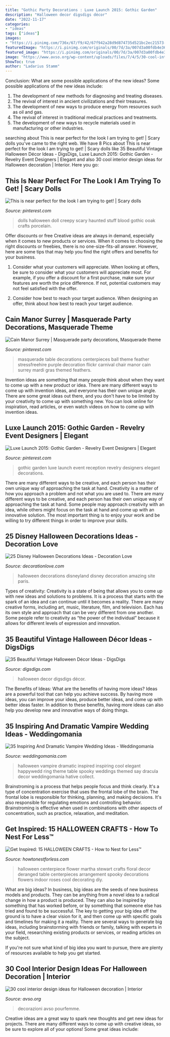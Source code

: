 ```yaml
---
title: "Gothic Party Decorations : Luxe Launch 2015: Gothic Garden"
description: "Halloween decor digsdigs décor"
date: "2022-11-17"
categories:
- "ideas"
tags: ["ideas"]
images:
- "https://i.pinimg.com/736x/67/f9/42/67f942a28d9d874735d521bc2ec21573--feather-table-centerpieces-tall-centerpiece.jpg"
featuredImage: "https://i.pinimg.com/originals/00/7d/3a/007d3a00fdb4e36c7ce421614e467875.jpg"
featured_image: "https://i.pinimg.com/originals/00/7d/3a/007d3a00fdb4e36c7ce421614e467875.jpg"
image: "https://www.avso.org/wp-content/uploads/files/7/4/5/30-cool-interior-design-ideas-for-halloween-decoration-28-745.jpg"
ShowToc: true
author: "Ladarius Stamm"
---
```



Conclusion: What are some possible applications of the new ideas?
Some possible applications of the new ideas include:
1. The development of new methods for diagnosing and treating diseases. 
2. The revival of interest in ancient civilizations and their treasures. 
3. The development of new ways to produce energy from resources such as oil and gas. 
4. The revival of interest in traditional medical practices and treatments. 
5. The development of new ways to recycle materials used in manufacturing or other industries.

	

		
searching about This is near perfect for the look I am trying to get! | Scary dolls you've came to the right web. We have 8 Pics about This is near perfect for the look I am trying to get! | Scary dolls like 35 Beautiful Vintage Halloween Décor Ideas - DigsDigs, Luxe Launch 2015: Gothic Garden - Revelry Event Designers | Elegant and also 30 cool interior design ideas for Halloween decoration | Interior. Here you go:
		
    
## This Is Near Perfect For The Look I Am Trying To Get! | Scary Dolls

<img loading=lazy src="https://i.pinimg.com/originals/00/7d/3a/007d3a00fdb4e36c7ce421614e467875.jpg" onerror="this.onerror=null;this.src='https://tse4.mm.bing.net/th?id=OIP.PgbOMEZixr3ndH6KFDzDpAHaK5&amp;pid=15.1';" alt="This is near perfect for the look I am trying to get! | Scary dolls">

_Source: pinterest.com_

>dolls halloween doll creepy scary haunted stuff blood gothic ooak crafts porcelain. 

	

Offer discounts or free
Creative ideas are always in demand, especially when it comes to new products or services. When it comes to choosing the right discounts or freebies, there is no one-size-fits-all answer. However, here are some tips that may help you find the right offers and benefits for your business.
1) Consider what your customers will appreciate. When looking at offers, be sure to consider what your customers will appreciate most. For example, if you offer a discount for a first purchase, make sure your features are worth the price difference. If not, potential customers may not feel satisfied with the offer.

2) Consider how best to reach your target audience. When designing an offer, think about how best to reach your target audience.

    
## Cain Manor Surrey | Masquerade Party Decorations, Masquerade Theme

<img loading=lazy src="https://i.pinimg.com/736x/67/f9/42/67f942a28d9d874735d521bc2ec21573--feather-table-centerpieces-tall-centerpiece.jpg" onerror="this.onerror=null;this.src='https://tse3.mm.bing.net/th?id=OIP.WLpTixuEYS98NJ5n25EvhQHaJ3&amp;pid=15.1';" alt="Cain Manor Surrey | Masquerade party decorations, Masquerade theme">

_Source: pinterest.com_

>masquerade table decorations centerpieces ball theme feather stressfreehire purple decoration flickr carnival chair manor cain surrey mardi gras themed feathers. 

	

Invention ideas are something that many people think about when they want to come up with a new product or idea. There are many different ways to come up with invention ideas, and everyone has their own unique angle. There are some great ideas out there, and you don't have to be limited by your creativity to come up with something new. You can look online for inspiration, read articles, or even watch videos on how to come up with invention ideas.

    
## Luxe Launch 2015: Gothic Garden - Revelry Event Designers | Elegant

<img loading=lazy src="https://i.pinimg.com/736x/18/e6/cc/18e6cc16e7c216dc5c1caeb41bc00a87--gothic-garden-gothic-wedding.jpg" onerror="this.onerror=null;this.src='https://tse3.mm.bing.net/th?id=OIP.7CDm2Te7beFckbQF2xnlYgHaLH&amp;pid=15.1';" alt="Luxe Launch 2015: Gothic Garden - Revelry Event Designers | Elegant">

_Source: pinterest.com_

>gothic garden luxe launch event reception revelry designers elegant decorations. 

	

There are many different ways to be creative, and each person has their own unique way of approaching the task at hand.
Creativity is a matter of how you approach a problem and not what you are used to. There are many different ways to be creative, and each person has their own unique way of approaching the task at hand. Some people may approach creativity with an idea, while others might focus on the task at hand and come up with an innovative solution. The most important thing is to enjoy your work and be willing to try different things in order to improve your skills.

    
## 25 Disney Halloween Decorations Ideas - Decoration Love

<img loading=lazy src="http://decorationlove.com/wp-content/uploads/2016/05/Disneyland-Paris-Halloween-Decorations-Ideas.jpg" onerror="this.onerror=null;this.src='https://tse2.mm.bing.net/th?id=OIP.5Nssxk2UUhz__YFzB0cZwgHaJ3&amp;pid=15.1';" alt="25 Disney Halloween Decorations Ideas - Decoration Love">

_Source: decorationlove.com_

>halloween decorations disneyland disney decoration amazing site paris. 

	

Types of creativity:
Creativity is a state of being that allows you to come up with new ideas and solutions to problems. It is a process that starts with the spark of an idea and can continue until it becomes a reality. There are many creative forms, including art, music, literature, film, and television. Each has its own style and approach that can be very different from one another. Some people refer to creativity as “the power of the individual” because it allows for different levels of expression and innovation.

    
## 35 Beautiful Vintage Halloween Décor Ideas - DigsDigs

<img loading=lazy src="https://www.digsdigs.com/photos/beautiful-vintage-halloween-decor-ideas-16.jpg" onerror="this.onerror=null;this.src='https://tse1.mm.bing.net/th?id=OIP.a2FdgvuGvkhVEVAllDq3dwAAAA&amp;pid=15.1';" alt="35 Beautiful Vintage Halloween Décor Ideas - DigsDigs">

_Source: digsdigs.com_

>halloween decor digsdigs décor. 

	

The Benefits of Ideas: What are the benefits of having more ideas?
Ideas are a powerful tool that can help you achieve success. By having more ideas, you can improve your ideas, produce better ideas, and come up with better ideas faster. In addition to these benefits, having more ideas can also help you develop new and innovative ways of doing things.

    
## 35 Inspiring And Dramatic Vampire Wedding Ideas - Weddingomania

<img loading=lazy src="https://i.weddingomania.com/inspiring-and-dramatic-vampire-wedding-ideas-11-500x750.jpg" onerror="this.onerror=null;this.src='https://tse3.mm.bing.net/th?id=OIP.DWzJB8LOTFJRctQroXd0QAHaLH&amp;pid=15.1';" alt="35 Inspiring And Dramatic Vampire Wedding Ideas - Weddingomania">

_Source: weddingomania.com_

>halloween vampire dramatic inspired inspiring cool elegant happywedd ring theme table spooky weddings themed say dracula decor weddingomania hative collect. 

	

Brainstroming is a process that helps people focus and think clearly. It's a type of concentration exercise that uses the frontal lobe of the brain. The frontal lobe is responsible for thinking, planning, and making decisions. It's also responsible for regulating emotions and controlling behavior. Brainstroming is effective when used in combinations with other aspects of concentration, such as practice, relaxation, and meditation.

    
## Get Inspired: 15 HALLOWEEN CRAFTS - How To Nest For Less™

<img loading=lazy src="http://howtonestforless.com/wp-content/uploads/2012/09/halloween-flower-centerpiece.jpg" onerror="this.onerror=null;this.src='https://tse4.mm.bing.net/th?id=OIP.q-C3R6Vl6wX5gDB0R5NFjgHaJQ&amp;pid=15.1';" alt="Get Inspired: 15 HALLOWEEN CRAFTS - How to Nest for Less™">

_Source: howtonestforless.com_

>halloween centerpiece flower martha stewart crafts floral decor deranged table centerpieces arrangement spooky decorations flowers indoor roses cool decorating diy. 

	

What are big ideas?
In business, big ideas are the seeds of new business models and products. They can be anything from a novel idea to a radical change in how a product is produced. They can also be inspired by something that has worked before, or by something that someone else has tried and found to be successful. 
The key to getting your big idea off the ground is to have a clear vision for it, and then come up with specific goals and timelines for making it a reality. There are several ways to generate big ideas, including brainstorming with friends or family, talking with experts in your field, researching existing products or services, or reading articles on the subject. 

If you're not sure what kind of big idea you want to pursue, there are plenty of resources available to help you get started.

    
## 30 Cool Interior Design Ideas For Halloween Decoration | Interior

<img loading=lazy src="https://www.avso.org/wp-content/uploads/files/7/4/5/30-cool-interior-design-ideas-for-halloween-decoration-28-745.jpg" onerror="this.onerror=null;this.src='https://tse1.mm.bing.net/th?id=OIP.7QFv-MVuL6nh2MdOM687lAHaJ4&amp;pid=15.1';" alt="30 cool interior design ideas for Halloween decoration | Interior">

_Source: avso.org_

>decorazioni avso pourfemme. 

	

Creative ideas are a great way to spark new thoughts and get new ideas for projects. There are many different ways to come up with creative ideas, so be sure to explore all of your options! Some great ideas include:

